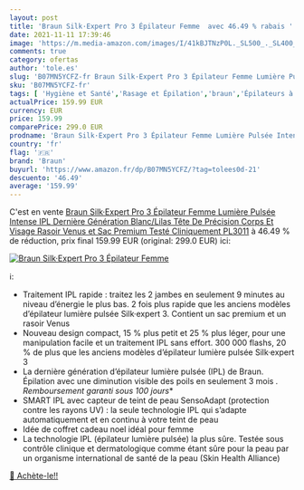 ```yaml
---
layout: post
title: 'Braun Silk·Expert Pro 3 Épilateur Femme  avec 46.49 % rabais '
date: 2021-11-11 17:39:46
image: 'https://m.media-amazon.com/images/I/41kBJTNzP0L._SL500_._SL400_.jpg'
comments: true
category: ofertas
author: 'tole.es'
slug: 'B07MN5YCFZ-fr Braun Silk·Expert Pro 3 Épilateur Femme Lumière Pulsée...'
sku: 'B07MN5YCFZ-fr'
tags: [ 'Hygiène et Santé','Rasage et Épilation','braun','Épilateurs à lumière pulsée','Épilation','Épilation à lumière pulsée', ]
actualPrice: 159.99 EUR
currency: EUR
price: 159.99
comparePrice: 299.0 EUR
prodname: 'Braun Silk·Expert Pro 3 Épilateur Femme Lumière Pulsée Intense IPL Dernière Génération Blanc/Lilas  Tête De Précision  Corps Et Visage  Rasoir Venus et Sac Premium Testé Cliniquement  PL3011'
country: 'fr'
flag: '🇫🇷'
brand: 'Braun'
buyurl: 'https://www.amazon.fr/dp/B07MN5YCFZ/?tag=tolees0d-21'
descuento: '46.49'
average: '159.99'
---
```


C'est en vente [Braun Silk·Expert Pro 3 Épilateur Femme Lumière Pulsée Intense IPL Dernière Génération Blanc/Lilas  Tête De Précision  Corps Et Visage  Rasoir Venus et Sac Premium Testé Cliniquement  PL3011](https://www.amazon.fr/dp/B07MN5YCFZ/?tag=tolees0d-21)  à  46.49 % de réduction, prix final  159.99 EUR (original: 299.0 EUR) ici:

[![Braun Silk·Expert Pro 3 Épilateur Femme ](https://m.media-amazon.com/images/I/41kBJTNzP0L._SL500_._SL400_.jpg)](https://www.amazon.fr/dp/B07MN5YCFZ/?tag=tolees0d-21)

ℹ️:

- Traitement IPL rapide : traitez les 2 jambes en seulement 9 minutes au niveau d’énergie le plus bas. 2 fois plus rapide que les anciens modèles d’épilateur lumière pulsée Silk·expert 3. Contient un sac premium et un rasoir Venus
- Nouveau design compact, 15 % plus petit et 25 % plus léger, pour une manipulation facile et un traitement IPL sans effort. 300 000 flashs, 20 % de plus que les anciens modèles d’épilateur lumière pulsée Silk·expert 3
- La dernière génération d’épilateur lumière pulsée (IPL) de Braun. Épilation avec une diminution visible des poils en seulement 3 mois *. Remboursement garanti sous 100 jours**
- SMART IPL avec capteur de teint de peau SensoAdapt (protection contre les rayons UV) : la seule technologie IPL qui s’adapte automatiquement et en continu à votre teint de peau
- Idée de coffret cadeau noel idéal pour femme
- La technologie IPL (épilateur lumière pulsée) la plus sûre. Testée sous contrôle clinique et dermatologique comme étant sûre pour la peau par un organisme international de santé de la peau (Skin Health Alliance)

[🛒 Achète-le!!](https://www.amazon.fr/dp/B07MN5YCFZ/?tag=tolees0d-21)
